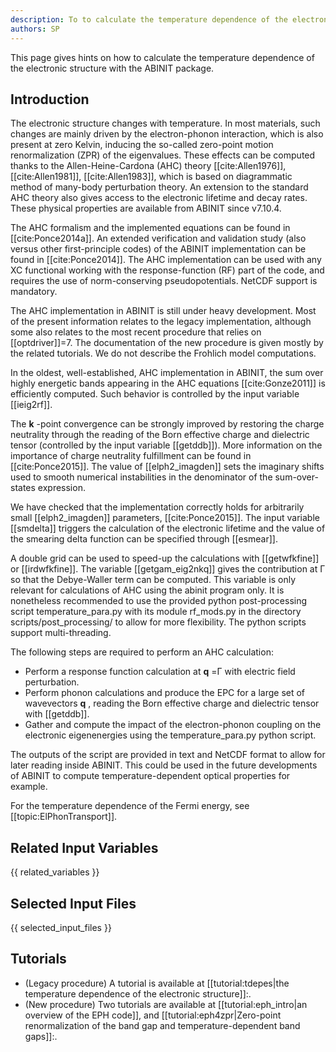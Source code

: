 ```yaml
---
description: To to calculate the temperature dependence of the electronic structure
authors: SP
---
```

<!--- This is the source file for this topics. Can be edited. -->

This page gives hints on how to calculate the temperature dependence of the electronic structure with the ABINIT package.

## Introduction

The electronic structure changes with temperature. In most materials, such
changes are mainly driven by the electron-phonon interaction, which is also
present at zero Kelvin, inducing the so-called zero-point motion
renormalization (ZPR) of the eigenvalues. These effects can be computed thanks
to the Allen-Heine-Cardona (AHC) theory [[cite:Allen1976]],
[[cite:Allen1981]], [[cite:Allen1983]], which is based on diagrammatic method
of many-body perturbation theory. An extension to the standard AHC theory also
gives access to the electronic lifetime and decay rates. These physical
properties are available from ABINIT since v7.10.4.

The AHC formalism and the implemented equations can be found in
[[cite:Ponce2014a]]. An extended verification and validation study (also
versus other first-principle codes) of the ABINIT implementation can be found
in [[cite:Ponce2014]]. The AHC implementation can be used with any XC
functional working with the response-function (RF) part of the code, and
requires the use of norm-conserving pseudopotentials. NetCDF support is
mandatory.

The AHC implementation in ABINIT is still under heavy development.
Most of the present information relates to the legacy implementation,
although some also relates to the 
most recent procedure that relies on [[optdriver]]=7. The documentation
of the new procedure is given mostly by the related tutorials.
We do not describe the Frohlich model computations.

In the oldest, well-established, AHC implementation in ABINIT, 
the sum over highly energetic bands appearing in the AHC
equations [[cite:Gonze2011]] is efficiently
computed. Such behavior is controlled by the input variable [[ieig2rf]].

The **k** -point convergence can be strongly improved by restoring the charge
neutrality through the reading of the Born effective charge and dielectric
tensor (controlled by the input variable [[getddb]]). More information on the
importance of charge neutrality fulfillment can be found in
[[cite:Ponce2015]]. The value of [[elph2_imagden]] sets the imaginary shifts
used to smooth numerical instabilities in the denominator of the sum-over-
states expression.

We have checked that the implementation correctly holds for arbitrarily small
[[elph2_imagden]] parameters, [[cite:Ponce2015]]. The input variable
[[smdelta]] triggers the calculation of the electronic lifetime and the value
of the smearing delta function can be specified through [[esmear]].

A double grid can be used to speed-up the calculations with [[getwfkfine]] or
[[irdwfkfine]]. The variable [[getgam_eig2nkq]] gives the contribution at Γ so
that the Debye-Waller term can be computed. This variable is only relevant for
calculations of AHC using the abinit program only. It is nonetheless
recommended to use the provided python post-processing script
temperature_para.py with its module rf_mods.py in the directory
scripts/post_processing/ to allow for more flexibility. The python scripts
support multi-threading.

The following steps are required to perform an AHC calculation:

* Perform a response function calculation at **q** =Γ with electric field perturbation.
* Perform phonon calculations and produce the EPC for a large set of wavevectors **q** , reading the Born effective charge and dielectric tensor with [[getddb]].
* Gather and compute the impact of the electron-phonon coupling on the electronic eigenenergies using the temperature_para.py python script.

The outputs of the script are provided in text and NetCDF format to allow for
later reading inside ABINIT. This could be used in the future developments of
ABINIT to compute temperature-dependent optical properties for example.

For the temperature dependence of the Fermi energy, see [[topic:ElPhonTransport]].


## Related Input Variables

{{ related_variables }}

## Selected Input Files

{{ selected_input_files }}

## Tutorials

* (Legacy procedure) A tutorial is available at [[tutorial:tdepes|the temperature dependence of the electronic structure]]:.
* (New procedure) Two tutorials are available at [[tutorial:eph_intro|an overview of the EPH code]], and
[[tutorial:eph4zpr|Zero-point renormalization of the band gap and temperature-dependent band gaps]]:.

